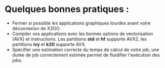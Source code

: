 # Quelques bonnes pratiques :

* Fermer si possible les applications graphiques lourdes avant votre déconnexion de X2GO.
* Compiler vos applications avec les bonnes options de vectorisation (AVX) et instructions. Les partitions **std** et **hf** supporte AVX2, les partitions **ivy** et **k20** supporte AVX.
* Spécifier une estimation correcte du temps de calcul de votre job, une durée de job correctement estimée permet de fluidifier l'exécution des jobs.